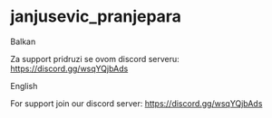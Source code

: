 # janjusevic_pranjepara
Balkan 

Za support pridruzi se ovom discord serveru: https://discord.gg/wsqYQjbAds

English

For support join our discord server: https://discord.gg/wsqYQjbAds
